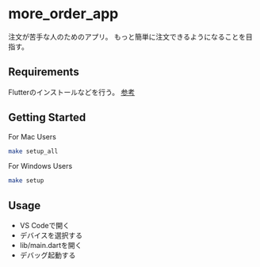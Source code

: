 # more_order_app

注文が苦手な人のためのアプリ。
もっと簡単に注文できるようになることを目指す。

## Requirements

Flutterのインストールなどを行う。
[参考](https://zenn.dev/kazutxt/books/flutter_practice_introduction/viewer/06_chapter1_environment)

## Getting Started

For Mac Users

```sh
make setup_all
```

For Windows Users

```sh
make setup
```

## Usage

- VS Codeで開く
- デバイスを選択する
- lib/main.dartを開く
- デバッグ起動する
